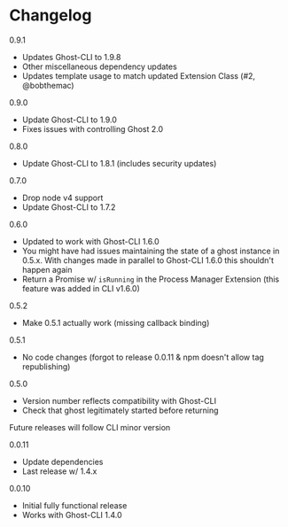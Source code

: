 # Changelog
0.9.1
- Updates Ghost-CLI to 1.9.8
- Other miscellaneous dependency updates
- Updates template usage to match updated Extension Class (#2, @bobthemac)

0.9.0
- Update Ghost-CLI to 1.9.0
- Fixes issues with controlling Ghost 2.0

0.8.0
- Update Ghost-CLI to 1.8.1 (includes security updates)

0.7.0
- Drop node v4 support
- Update Ghost-CLI to 1.7.2

0.6.0
- Updated to work with Ghost-CLI 1.6.0
- You might have had issues maintaining the state of a ghost instance in 0.5.x. With changes made in parallel to Ghost-CLI 1.6.0 this shouldn't happen again
- Return a Promise w/ `isRunning` in the Process Manager Extension (this feature was added in CLI v1.6.0)

0.5.2
- Make 0.5.1 actually work (missing callback binding)

0.5.1
- No code changes (forgot to release 0.0.11 & npm doesn't allow tag republishing)

0.5.0
- Version number reflects compatibility with Ghost-CLI
- Check that ghost legitimately started before returning

Future releases will follow CLI minor version

0.0.11
- Update dependencies
- Last release w/ 1.4.x

0.0.10
- Initial fully functional release
- Works with Ghost-CLI 1.4.0
